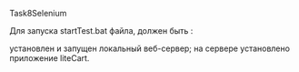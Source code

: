 Task8Selenium

Для запуска startTest.bat файла, должен быть :

установлен и запущен локальный веб-сервер;
на сервере установлено приложение liteCart.

